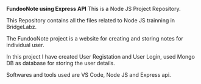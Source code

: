 **FundooNote using Express API**
This is a Node JS Project Repository.

This Repository contains all the files related to Node JS trainning in BridgeLabz.

The FundooNote project is a website for creating and storing notes for individual user.

In this project I have created User Registation and User Login, used Mongo DB as database for storing the user details.

Softwares and tools used are VS Code, Node JS and Express api.
